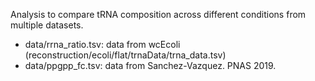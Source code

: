 Analysis to compare tRNA composition across different conditions from multiple datasets.

- data/rrna_ratio.tsv: data from wcEcoli (reconstruction/ecoli/flat/trnaData/trna_data.tsv)
- data/ppgpp_fc.tsv: data from Sanchez-Vazquez. PNAS 2019.
